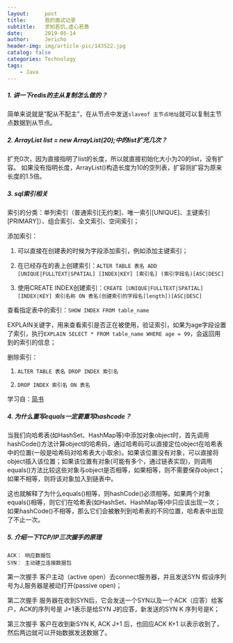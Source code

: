 ```yaml
---
layout:     post
title:      我的面试记录
subtitle:   求知若饥,虚心若愚
date:       2019-05-14
author:     Jericho
header-img: img/article-pic/143522.jpg
catalog: false
categories: Technology
tags:
    - Java
---
```


##### 1. 讲一下redis的主从复制怎么做的？
简单来说就是“配从不配主”，在从节点中发送`slaveof 主节点地址`就可以复制主节点数据到从节点。

##### 2. ArrayList list = new ArrayList(20);中的list扩充几次？
扩充0次，因为直接指明了list的长度，所以就直接初始化大小为20的list，没有扩容。
如果没有指明长度，ArrayList()构造长度为10的空列表，扩容则扩容为原来长度的1.5倍。

##### 3. sql索引相关
索引的分类：单列索引（普通索引[无约束]、唯一索引[UNIQUE]、主键索引[PRIMARY]）、组合索引、全文索引、空间索引；

添加索引：
1. 可以直接在创建表的时候为字段添加索引，例如添加主键索引；

2. 在已经存在的表上创建索引：`ALTER TABLE 表名 ADD [UNIQUE|FULLTEXT|SPATIAL] [INDEX|KEY] [索引名] (索引字段名)[ASC|DESC]`

3. 使用CREATE INDEX创建索引：`CREATE [UNIQUE|FULLTEXT|SPATIAL] [INDEX|KEY] 索引名称 ON 表名(创建索引的字段名[length])[ASC|DESC]`

查看指定表中的索引：`SHOW INDEX FROM table_name`

EXPLAIN关键字，用来查看索引是否正在被使用，验证索引，如果为age字段设置了索引，执行`EXPLAIN SELECT * FROM table_name WHERE age = 99`，会返回用到的索引的信息；

删除索引：

1. `ALTER TABLE 表名 DROP INDEX 索引名`

2. `DROP INDEX 索引名 ON 表名`

学习自：[简书](https://www.jianshu.com/p/0d6c828d3c70)

##### 4. 为什么重写equals一定要重写hashcode？
当我们向哈希表(如HashSet、HashMap等)中添加对象object时，首先调用hashCode()方法计算object的哈希码，通过哈希码可以直接定位object在哈希表中的位置(一般是哈希码对哈希表大小取余)。如果该位置没有对象，可以直接将object插入该位置；如果该位置有对象(可能有多个，通过链表实现)，则调用equals()方法比较这些对象与object是否相等，如果相等，则不需要保存object；如果不相等，则将该对象加入到链表中。

这也就解释了为什么equals()相等，则hashCode()必须相等。如果两个对象equals()相等，则它们在哈希表(如HashSet、HashMap等)中只应该出现一次；如果hashCode()不相等，那么它们会被散列到哈希表的不同位置，哈希表中出现了不止一次。

##### 5. 介绍一下TCP/IP三次握手的原理
    ACK： 响应数据包
    SYN： 主动建立连接数据包

第一次握手
客户主动（active open）去connect服务器，并且发送SYN 假设序列号为J,服务器是被动打开(passive open)；

第二次握手
服务器在收到SYN后，它会发送一个SYN以及一个ACK（应答）给客户，ACK的序列号是 J+1表示是给SYN J的应答，新发送的SYN K 序列号是K；

第三次握手
客户在收到新SYN K, ACK J+1 后，也回应ACK K+1 以表示收到了，然后两边就可以开始数据发送数据了。





